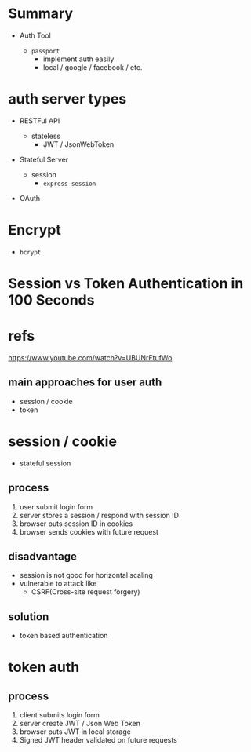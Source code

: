 # Summary

- Auth Tool

  - `passport`
    - implement auth easily
    - local / google / facebook / etc.

# auth server types

- RESTFul API

  - stateless
    - JWT / JsonWebToken

- Stateful Server

  - session
    - `express-session`

- OAuth

# Encrypt

- `bcrypt`

# Session vs Token Authentication in 100 Seconds

# refs

https://www.youtube.com/watch?v=UBUNrFtufWo

## main approaches for user auth

- session / cookie
- token

# session / cookie

- stateful session

## process

1. user submit login form
2. server stores a session / respond with session ID
3. browser puts session ID in cookies
4. browser sends cookies with future request

## disadvantage

- session is not good for horizontal scaling
- vulnerable to attack like
  - CSRF(Cross-site request forgery)

## solution

- token based authentication

# token auth

## process

1. client submits login form
2. server create JWT / Json Web Token
3. browser puts JWT in local storage
4. Signed JWT header validated on future requests

